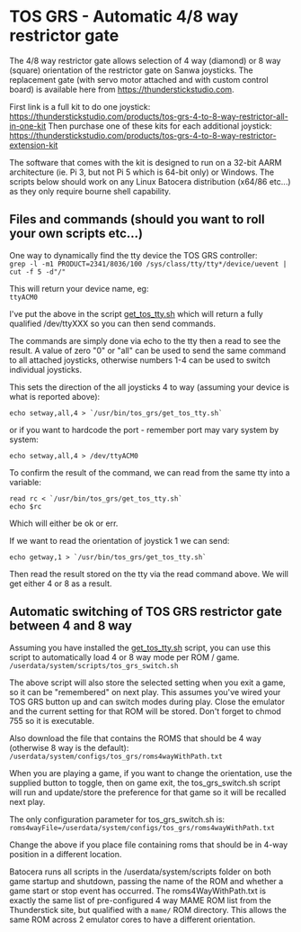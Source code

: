 # TOS GRS - Automatic 4/8 way restrictor gate

The 4/8 way restrictor gate allows selection of 4 way (diamond) or 8 way (square) orientation of the restrictor gate on Sanwa joysticks.  The replacement gate (with servo motor attached and with custom control board) is available here from https://thunderstickstudio.com.

First link is a full kit to do one joystick: https://thunderstickstudio.com/products/tos-grs-4-to-8-way-restrictor-all-in-one-kit
Then purchase one of these kits for each additional joystick: https://thunderstickstudio.com/products/tos-grs-4-to-8-way-restrictor-extension-kit

The software that comes with the kit is designed to run on a 32-bit AARM architecture (ie. Pi 3, but not Pi 5 which is 64-bit only) or Windows.  The scripts below should work on any Linux Batocera distribution (x64/86 etc...) as they only require bourne shell capability.

## Files and commands (should you want to roll your own scripts etc...)

One way to dynamically find the tty device the TOS GRS controller:  
`grep -l -m1 PRODUCT=2341/8036/100 /sys/class/tty/tty*/device/uevent | cut -f 5 -d"/"`  

This will return your device name, eg:  
`ttyACM0`  

I've put the above in the script [get_tos_tty.sh](https://github.com/DaveBullet1050/BatoceraHelpers/blob/main/usr/bin/tos_grs/get_tos_tty.sh) which will return a fully qualified /dev/ttyXXX so you can then send commands.  

The commands are simply done via echo to the tty then a read to see the result.  A value of zero "0" or "all" can be used to send the same command to all attached joysticks, otherwise numbers 1-4 can be used to switch individual joysticks.

This sets the direction of the all joysticks 4 to way (assuming your device is what is reported above):  
```
echo setway,all,4 > `/usr/bin/tos_grs/get_tos_tty.sh`
```
or if you want to hardcode the port - remember port may vary system by system:  
```
echo setway,all,4 > /dev/ttyACM0
```

To confirm the result of the command, we can read from the same tty into a variable:  
```
read rc < `/usr/bin/tos_grs/get_tos_tty.sh` 
echo $rc
```  

Which will either be ok or err.  

If we want to read the orientation of joystick 1 we can send:
```
echo getway,1 > `/usr/bin/tos_grs/get_tos_tty.sh`
```
Then read the result stored on the tty via the read command above.  We will get either 4 or 8 as a result.  

## Automatic switching of TOS GRS restrictor gate between 4 and 8 way

Assuming you have installed the [get_tos_tty.sh](https://github.com/DaveBullet1050/BatoceraHelpers/blob/main/usr/bin/tos_grs/get_tos_tty.sh) script, you can use this script to automatically load 4 or 8 way mode per ROM / game.  
`/userdata/system/scripts/tos_grs_switch.sh`  

The above script will also store the selected setting when you exit a game, so it can be "remembered" on next play.  This assumes you've wired your TOS GRS button up and can switch modes during play.  Close the emulator and the current setting for that ROM will be stored.  Don't forget to chmod 755 so it is executable.

Also download the file that contains the ROMS that should be 4 way (otherwise 8 way is the default):  
`/userdata/system/configs/tos_grs/roms4wayWithPath.txt`  

When you are playing a game, if you want to change the orientation, use the supplied button to toggle, then on game exit, the tos_grs_switch.sh script will run and update/store the preference for that game so it will be recalled next play.

The only configuration parameter for tos_grs_switch.sh is:  
`roms4wayFile=/userdata/system/configs/tos_grs/roms4wayWithPath.txt`  

Change the above if you place file containing roms that should be in 4-way position in a different location.

Batocera runs all scripts in the /userdata/system/scripts folder on both game startup and shutdown, passing the name of the ROM and whether a game start or stop event has occurred.  The roms4WayWithPath.txt is exactly the same list of pre-configured 4 way MAME ROM list from the Thunderstick site, but qualified with a `mame/` ROM directory. This allows the same ROM across 2 emulator cores to have a different orientation. 
